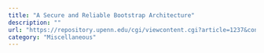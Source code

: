 ```yaml
---
title: "A Secure and Reliable Bootstrap Architecture"
description: ""
url: "https://repository.upenn.edu/cgi/viewcontent.cgi?article=1237&context=cis_reports"
category: "Miscellaneous"
---
```

